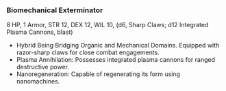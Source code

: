 ### Biomechanical Exterminator

8 HP, 1 Armor, STR 12, DEX 12, WIL 10, (d6, Sharp Claws; d12 Integrated Plasma Cannons, blast)

- Hybrid Being Bridging Organic and Mechanical Domains. Equipped with razor-sharp claws for close combat engagements.
- Plasma Annihilation: Possesses integrated plasma cannons for ranged destructive power.
- Nanoregeneration: Capable of regenerating its form using nanomachines.

